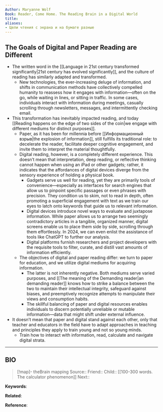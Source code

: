 ```yaml
---
Author: Maryanne Wolf
Book: Reader, Come Home. The Reading Brain in a Digital World
title: 
aliases:
- Цели чтения с экрана и на бумаге разные
---
```

## The Goals of Digital and Paper Reading are Different

- The written word in the [[Language in 21st century transformed significantly|21st century has evolved significantly]], and the culture of reading has similarly adapted and transformed.
	- New technologies, the ever-increasing deluge of information, and shifts in communication methods have collectively compelled humanity to reassess how it engages with information—often on the go, while waiting in lines, or sitting in traffic. In some cases, individuals interact with information during meetings, casually scrolling through newsletters, messages, and intermittently checking email.
- This transformation has inevitably impacted reading, and today [[Reading happens on the edge of two sides of the coin|we engage with different mediums for distinct purposes]].
	- Paper, as it has been for millennia before [[Информационный взрыв|the explosion of information]], still fulfills its traditional role: to decelerate the reader, facilitate deeper cognitive engagement, and invite them to interpret the material thoughtfully.
	- Digital reading, however, is a completely different experience. This doesn’t mean that interpretation, deep reading, or reflective thinking cannot happen when using an iPad or other gadgets; rather, it indicates that the affordances of digital devices diverge from the sensory experience of holding a physical book.
		- Gadgets serve us well for reading, yet they are primarily tools of convenience—especially as interfaces for search engines that allow us to pinpoint specific passages or even phrases with precision. They condition us to skim, not to read in depth, often promoting a superficial engagement with text as we train our eyes to latch onto keywords that guide us to relevant information.
		- Digital devices introduce novel ways to evaluate and juxtapose information. While paper allows us to arrange two seemingly contradictory articles in a tangible, organized manner, digital screens enable us to place them side by side, scrolling through them effortlessly. In 2024, we can even enlist the assistance of tools like ChatGPT to further our analysis.
		- Digital platforms furnish researchers and project developers with the requisite tools to filter, curate, and distill vast amounts of information efficiently.
	- The objectives of digital and paper reading differ: we turn to paper for education, and we utilize digital mediums for acquiring information.
		- The latter is not inherently negative. Both mediums serve varied purposes, and [[The meaning of the Demanding reader|an demanding reader]] knows how to strike a balance between the two to maintain their intellectual integrity, safeguard against biases, and preemptively recognize attempts to manipulate their views and consumption habits.
		- The skillful balancing of paper and digital resources enables individuals to discern potentially unreliable or mutable information—data that might shift under external influence.
- It doesn’t mean that paper and digital stand against each other, only that teacher and educators in the field have to adapt approaches in teaching and principles they apply to train young and not so young minds.
	- Train how to interact with information, read, calculate and navigate digital strata.

***
## BIO
> [!map]- theBrain mapping
> Source::
> Friend::
> Child:: [[100-300 words. The calculator phenomenon]]
> Next::

**Keywords**:

**Related**:

**Reference**: 